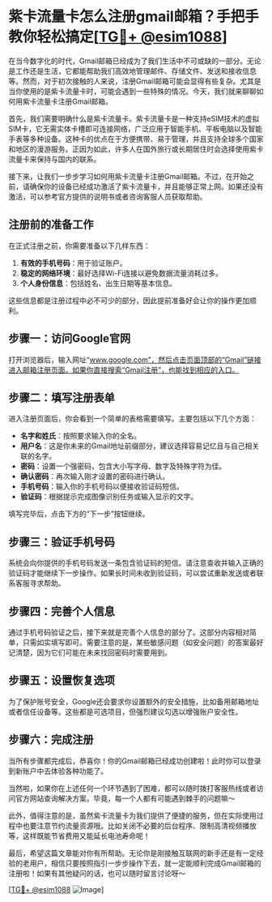 # 紫卡流量卡怎么注册gmail邮箱？手把手教你轻松搞定[[TG💪+ @esim1088](https://t.me/s/esim1088)]

在当今数字化的时代，Gmail邮箱已经成为了我们生活中不可或缺的一部分。无论是工作还是生活，它都能帮助我们高效地管理邮件、存储文件、发送和接收信息等。然而，对于初次接触的人来说，注册Gmail邮箱可能会显得有些复杂。尤其是当你使用的是紫卡流量卡时，可能会遇到一些特殊的情况。今天，我们就来聊聊如何用紫卡流量卡注册Gmail邮箱。

首先，我们需要明确什么是紫卡流量卡。紫卡流量卡是一种支持eSIM技术的虚拟SIM卡，它无需实体卡槽即可连接网络，广泛应用于智能手机、平板电脑以及智能手表等多种设备。这种卡的优点在于方便携带、易于管理，并且支持全球多个国家和地区的漫游服务。正因为如此，许多人在国外旅行或长期居住时会选择使用紫卡流量卡来保持与国内的联系。

接下来，让我们一步步学习如何用紫卡流量卡注册Gmail邮箱。不过，在开始之前，请确保你的设备已经成功激活了紫卡流量卡，并且能够正常上网。如果还没有激活，可以参考官方提供的说明书或者咨询客服人员获取帮助。

## 注册前的准备工作

在正式注册之前，你需要准备以下几样东西：

1. **有效的手机号码**：用于验证账户。
2. **稳定的网络环境**：最好选择Wi-Fi连接以避免数据流量消耗过多。
3. **个人身份信息**：包括姓名、出生日期等基本信息。

这些信息都是注册过程中必不可少的部分，因此提前准备好会让你的操作更加顺利。

## 步骤一：访问Google官网

打开浏览器后，输入网址“www.google.com”，然后点击页面顶部的“Gmail”链接进入邮箱注册页面。如果你直接搜索“Gmail注册”，也能找到相应的入口。

## 步骤二：填写注册表单

进入注册页面后，你会看到一个简单的表格需要填写。主要包括以下几个方面：

- **名字和姓氏**：按照要求输入你的全名。
- **用户名**：这是你未来的Gmail地址前缀部分，建议选择容易记忆且与自己相关联的名字。
- **密码**：设置一个强密码，包含大小写字母、数字及特殊字符为佳。
- **确认密码**：再次输入刚才设置的密码进行确认。
- **手机号码**：输入你的手机号码以便接收验证码短信。
- **验证码**：根据提示完成图像识别任务或输入显示的文字。

填写完毕后，点击下方的“下一步”按钮继续。

## 步骤三：验证手机号码

系统会向你提供的手机号码发送一条包含验证码的短信。请注意查收并输入正确的验证码才能继续下一步操作。如果长时间未收到验证码，可以尝试重新发送或者联系客服寻求帮助。

## 步骤四：完善个人信息

通过手机号码验证之后，接下来就是完善个人信息的部分了。这部分内容相对简单，只需如实填写即可。需要注意的是，某些敏感问题（如安全问题）的答案最好记清楚，因为它们可能在未来找回密码时需要用到。

## 步骤五：设置恢复选项

为了保护账号安全，Google还会要求你设置额外的安全措施，比如备用邮箱地址或者信任设备等。这些都是可选项目，但强烈建议勾选以增强账户安全性。

## 步骤六：完成注册

当所有步骤都完成后，恭喜你！你的Gmail邮箱已经成功创建啦！此时你可以登录到新账户中去体验各种功能了。

当然啦，如果你在上述任何一个环节遇到了困难，都可以随时拨打客服热线或者访问官方网站查询解决方案。毕竟，每一个人都有可能遇到棘手的问题嘛～

此外，值得注意的是，虽然紫卡流量卡为我们提供了便捷的服务，但在实际使用过程中也要注意节约流量资源哦。比如关闭不必要的后台程序、限制高清视频播放等，这样既能节省费用又能延长电池寿命呢！

最后，希望这篇文章能对你有所帮助。无论你是刚接触互联网的新手还是有一定经验的老用户，相信只要按照指引一步步操作下去，就一定能顺利完成Gmail邮箱的注册啦！如果有其他疑问的话，也可以随时留言讨论呀～

[[TG💪+ @esim1088](https://t.me/s/esim1088) ![Image](https://i.postimg.cc/4NQfJmqS/Snipaste-2025-05-13-00-14-12.png)]